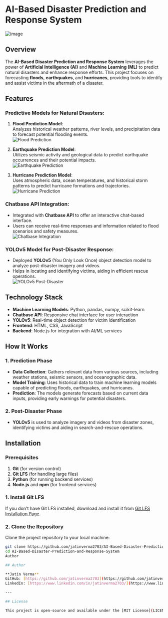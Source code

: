 # AI-Based Disaster Prediction and Response System

![image](https://github.com/user-attachments/assets/23a3bc7a-fc18-4cfa-b570-344a286f169d)

## Overview

The **AI-Based Disaster Prediction and Response System** leverages the power of **Artificial Intelligence (AI)** and **Machine Learning (ML)** to predict natural disasters and enhance response efforts. This project focuses on forecasting **floods**, **earthquakes**, and **hurricanes**, providing tools to identify and assist victims in the aftermath of a disaster.

## Features

### Predictive Models for Natural Disasters:

1. **Flood Prediction Model**:  
   Analyzes historical weather patterns, river levels, and precipitation data to forecast potential flooding events.  
   ![Flood Prediction](https://github.com/user-attachments/assets/fbba9a4e-4be6-442e-b8c3-60517e1eedf1)

2. **Earthquake Prediction Model**:  
   Utilizes seismic activity and geological data to predict earthquake occurrences and their potential impacts.  
   ![Earthquake Prediction](https://github.com/user-attachments/assets/bbe4fd0a-c724-4aa3-8505-ede55302aaac)

3. **Hurricane Prediction Model**:  
   Uses atmospheric data, ocean temperatures, and historical storm patterns to predict hurricane formations and trajectories.  
   ![Hurricane Prediction](https://github.com/user-attachments/assets/46f18315-8708-47b6-a59f-b8cb50114b1a)

### Chatbase API Integration:

- Integrated with **Chatbase API** to offer an interactive chat-based interface.  
- Users can receive real-time responses and information related to flood scenarios and safety measures.  
  ![Chatbase Integration](https://github.com/user-attachments/assets/fce1185b-6016-47c4-be24-04040dc4b104)

### YOLOv5 Model for Post-Disaster Response:

- Deployed **YOLOv5** (You Only Look Once) object detection model to analyze post-disaster imagery and videos.
- Helps in locating and identifying victims, aiding in efficient rescue operations.  
  ![YOLOv5 Post-Disaster](https://github.com/user-attachments/assets/8ad80c30-0a40-49bc-8ec0-2f94fb85e8a0)

## Technology Stack

- **Machine Learning Models**: Python, pandas, numpy, scikit-learn
- **Chatbase API**: Responsive chat interface for user interaction
- **YOLOv5**: Real-time object detection for victim identification
- **Frontend**: HTML, CSS, JavaScript
- **Backend**: Node.js for integration with AI/ML services

## How It Works

### 1. Prediction Phase

- **Data Collection**: Gathers relevant data from various sources, including weather stations, seismic sensors, and oceanographic data.
- **Model Training**: Uses historical data to train machine learning models capable of predicting floods, earthquakes, and hurricanes.
- **Prediction**: The models generate forecasts based on current data inputs, providing early warnings for potential disasters.

### 2. Post-Disaster Phase

- **YOLOv5** is used to analyze imagery and videos from disaster zones, identifying victims and aiding in search-and-rescue operations.

## Installation

### Prerequisites

1. **Git** (for version control)
2. **Git LFS** (for handling large files)
3. **Python** (for running backend services)
4. **Node.js** and **npm** (for frontend services)

### 1. Install Git LFS

If you don't have Git LFS installed, download and install it from [Git LFS Installation Page](https://git-lfs.github.com/).

### 2. Clone the Repository

Clone the project repository to your local machine:

```bash
git clone https://github.com/jatinverma2703/AI-Based-Disaster-Prediction-and-Response-System
cd AI-Based-Disaster-Prediction-and-Response-System
Author

## Author

**Jatin Verma**  
GitHub: [https://github.com/jatinverma2703](https://github.com/jatinverma2703)  
LinkedIn: [https://www.linkedin.com/in/jatinverma2703/](https://www.linkedin.com/in/jatinverma2703/)

---

## License

This project is open-source and available under the [MIT License](LICENSE).
